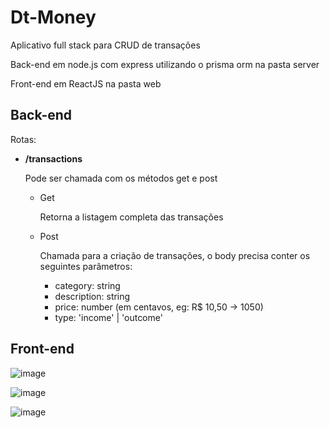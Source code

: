 # Dt-Money
Aplicativo full stack para CRUD de transações

Back-end em node.js com express utilizando o prisma orm na pasta server

Front-end em ReactJS na pasta web

## Back-end

Rotas:
<ul>
  <li>
    <b>/transactions</b>
    <p>Pode ser chamada com os métodos get e post</p>
    <ul>
      <li>
        Get
        <p>Retorna a listagem completa das transações</p>
      </li>
      <li>
        Post
        <p>Chamada para a criação de transações, o body precisa conter os seguintes parâmetros:</p>
        <ul>
          <li>category: string</li>
          <li>description: string</li>
          <li>price: number (em centavos, eg: R$ 10,50 -> 1050)</li>
          <li>type: 'income' | 'outcome'</li>
        </ul>
      </li>
    </ul>
  </li>
</ul>

## Front-end

![image](https://user-images.githubusercontent.com/92460628/190509130-048b18a1-d56b-456b-984c-181bb528e4c8.png)

![image](https://user-images.githubusercontent.com/92460628/190509223-7c5ea7c9-1f0a-4b96-9aae-7c90a030b8c2.png)

![image](https://user-images.githubusercontent.com/92460628/190509250-98723e35-8b92-41b1-92e1-e685f4a423ba.png)
